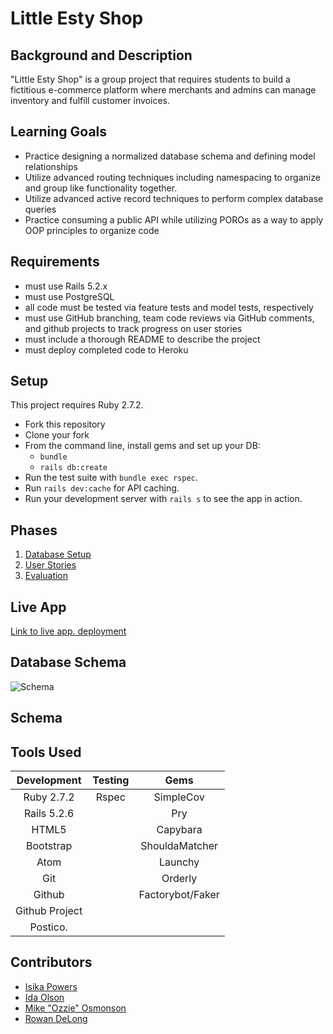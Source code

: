 # Little Esty Shop

## Background and Description

"Little Esty Shop" is a group project that requires students to build a fictitious e-commerce platform where merchants and admins can manage inventory and fulfill customer invoices.

## Learning Goals
- Practice designing a normalized database schema and defining model relationships
- Utilize advanced routing techniques including namespacing to organize and group like functionality together.
- Utilize advanced active record techniques to perform complex database queries
- Practice consuming a public API while utilizing POROs as a way to apply OOP principles to organize code

## Requirements
- must use Rails 5.2.x
- must use PostgreSQL
- all code must be tested via feature tests and model tests, respectively
- must use GitHub branching, team code reviews via GitHub comments, and github projects to track progress on user stories
- must include a thorough README to describe the project
- must deploy completed code to Heroku

## Setup

This project requires Ruby 2.7.2.

* Fork this repository
* Clone your fork
* From the command line, install gems and set up your DB:
    * `bundle`
    * `rails db:create`
* Run the test suite with `bundle exec rspec`.
* Run `rails dev:cache` for API caching.
* Run your development server with `rails s` to see the app in action.

## Phases

1. [Database Setup](./doc/db_setup.md)
1. [User Stories](./doc/user_stories.md)
1. [Evaluation](./doc/evaluation.md)

## Live App
[Link to live app. deployment](https://little-esty-shop-denver.herokuapp.com)

## Database Schema

![Schema](https://user-images.githubusercontent.com/72399033/134418403-99e1a24c-11fb-442c-a682-01e86095ba7d.png)

## Schema


## Tools Used

| Development    | Testing |  Gems                 |
| :-------------:| :------:| :--------------------:|
| Ruby 2.7.2     | Rspec   | SimpleCov             |
| Rails 5.2.6    |         | Pry                   |
| HTML5          |         | Capybara              |
| Bootstrap      |         | ShouldaMatcher        |
| Atom           |         | Launchy               |
| Git            |         | Orderly               |
| Github         |         | Factorybot/Faker      |
| Github Project |         |                       |
| Postico.       |         |                       |


## Contributors

- [Isika Powers](https://github.com/Isikapowers/)
- [Ida Olson](https://github.com/idaolson)
- [Mike "Ozzie" Osmonson](https://github.com/ozzman84)
- [Rowan DeLong](https://github.com/RowanDW)

